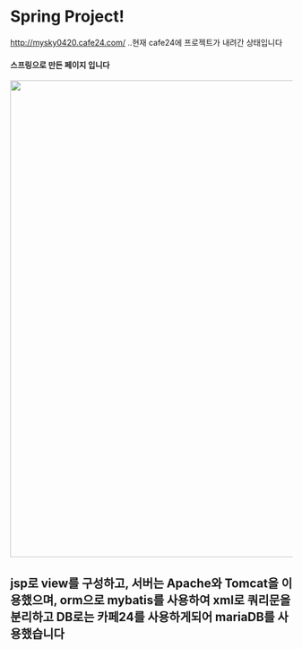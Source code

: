 # Spring Project!
http://mysky0420.cafe24.com/ ..현재 cafe24에 프로젝트가 내려간 상태입니다
#### 스프링으로 만든 페이지 입니다
<img width="850" src="https://user-images.githubusercontent.com/92001468/159140693-3ef8a649-8d1f-4a0a-9137-aecc61cccba3.gif"> <br/>
## jsp로 view를 구성하고, 서버는 Apache와 Tomcat을 이용했으며, orm으로 mybatis를 사용하여 xml로 쿼리문을 분리하고 DB로는 카페24를 사용하게되어 mariaDB를 사용했습니다
